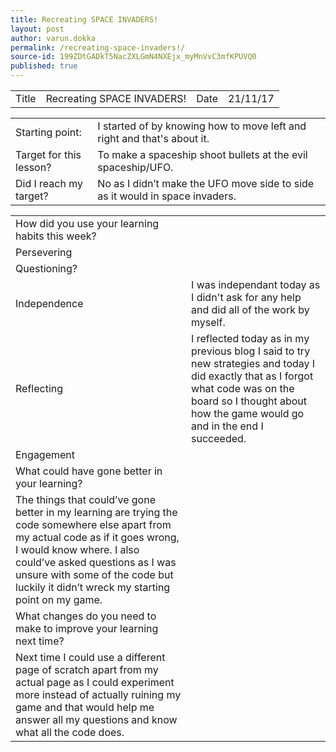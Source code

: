 ```yaml
---
title: Recreating SPACE INVADERS!
layout: post
author: varun.dokka
permalink: /recreating-space-invaders!/
source-id: 199ZDtGADkT5NacZXLGmN4NXEjx_myMnVvC3mfKPUVQ0
published: true
---
```

<table>
  <tr>
    <td>Title</td>
    <td>Recreating SPACE INVADERS!</td>
    <td>Date</td>
    <td>21/11/17</td>
  </tr>
</table>


<table>
  <tr>
    <td>Starting point:</td>
    <td>I started of by knowing how to move left and right and that's about it.</td>
  </tr>
  <tr>
    <td>Target for this lesson?</td>
    <td>To make a spaceship shoot bullets at the evil spaceship/UFO.</td>
  </tr>
  <tr>
    <td>Did I reach my target? </td>
    <td>No as I didn’t make the UFO move side to side as it would in space invaders.</td>
  </tr>
</table>


<table>
  <tr>
    <td>How did you use your learning habits this week?</td>
    <td></td>
  </tr>
  <tr>
    <td>Persevering</td>
    <td></td>
  </tr>
  <tr>
    <td>Questioning?</td>
    <td></td>
  </tr>
  <tr>
    <td>Independence</td>
    <td>I was independant today as I didn't ask for any help and did all of the work by myself.</td>
  </tr>
  <tr>
    <td>Reflecting</td>
    <td>I reflected today as in my previous blog I said to try new strategies and today I did exactly that as I forgot what code was on the board so I thought about how the game would go and in the end I succeeded.</td>
  </tr>
  <tr>
    <td>Engagement</td>
    <td></td>
  </tr>
  <tr>
    <td>What could have gone better in your learning?</td>
    <td></td>
  </tr>
  <tr>
    <td>The things that could’ve gone better in my learning are trying the code somewhere else apart from my actual code as if it goes wrong, I would know where. I also could’ve asked  questions as I was unsure with some of the code but luckily it didn’t wreck my starting point on my game.</td>
    <td></td>
  </tr>
  <tr>
    <td>What changes do you need to make to improve your learning next time?</td>
    <td></td>
  </tr>
  <tr>
    <td>Next time I could use a different page of scratch apart from my actual page as I could experiment more instead of actually ruining my game and that would help me answer all my questions and know what all the code does.</td>
    <td></td>
  </tr>
</table>


